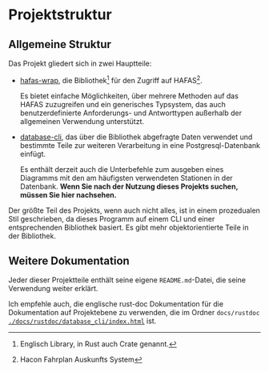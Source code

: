 # Projektstruktur
## Allgemeine Struktur
Das Projekt gliedert sich in zwei Hauptteile:
- [hafas-wrap], die Bibliothek[^lib] für den Zugriff auf HAFAS[^hafas].
  
  Es bietet einfache Möglichkeiten, über mehrere Methoden auf das HAFAS zuzugreifen
  und ein generisches Typsystem, das auch benutzerdefinierte Anforderungs- und Antworttypen außerhalb der allgemeinen Verwendung unterstützt.

- [database-cli], das über die Bibliothek abgefragte Daten verwendet und bestimmte Teile zur weiteren Verarbeitung in eine Postgresql-Datenbank einfügt.
  
  Es enthält derzeit auch die Unterbefehle zum ausgeben eines Diagramms mit den am häufigsten verwendeten Stationen in der Datenbank.
  **Wenn Sie nach der Nutzung dieses Projekts suchen, müssen Sie hier nachsehen.**

Der größte Teil des Projekts, wenn auch nicht alles, ist in einem prozedualen Stil geschrieben, da dieses Programm auf einem CLI und einer entsprechenden Bibliothek basiert.
Es gibt mehr objektorientierte Teile in der Bibliothek.

## Weitere Dokumentation
Jeder dieser Projektteile enthält seine eigene `README.md`-Datei, die seine Verwendung weiter erklärt.

Ich empfehle auch, die englische rust-doc Dokumentation für die Dokumentation auf Projektebene zu verwenden, die im Ordner `docs/rustdoc` [`./docs/rustdoc/database_cli/index.html`](/rustdoc/database_cli/index.html) ist.

[hafas-wrap]: ./hafas-wrap.html
[database-cli]: ./Datenbank-Cli.html
[^lib]: Englisch Library, in Rust auch Crate genannt.
[^hafas]: Hacon Fahrplan Auskunfts System
